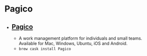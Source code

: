 # Pagico
- [Pagico](https://www.pagico.com/)
  - 
  - A work management platform for individuals and small teams. Available for Mac, Windows, Ubuntu, iOS and Android.
  - `brew cask install Pagico`
